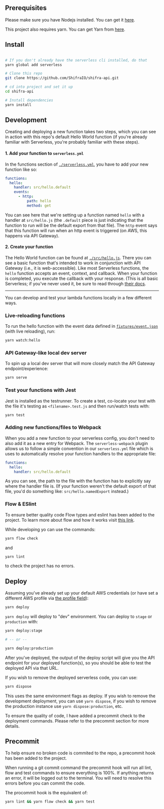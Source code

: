 ## Prerequisites
Please make sure you have Nodejs installed. You can get it [here](https://nodejs.org/en/).


This project also requires yarn. You can get Yarn from [here](https://yarnpkg.com/en/).


## Install

```bash

# If you don't already have the serverless cli installed, do that
yarn global add serverless

# Clone this repo
git clone https://github.com/ShifraIO/shifra-api.git

# cd into project and set it up
cd shifra-api

# Install dependencies
yarn install
```

## Development

Creating and deploying a new function takes two steps, which you can see in action with this repo's default Hello World function (if you're already familiar with Serverless, you're probably familiar with these steps).

#### 1. Add your function to `serverless.yml`

In the functions section of [`./serverless.yml`](./serverless.yml), you have to add your new function like so:

```yaml
functions:
  hello:
    handler: src/hello.default
    events:
      - http:
          path: hello
          method: get
```

You can see here that we're setting up a function named `hello` with a handler at `src/hello.js` (the `.default` piece is just indicating that the function to run will be the default export from that file). The `http` event says that this function will run when an http event is triggered (on AWS, this happens via API Gateway).

#### 2. Create your function

The Hello World function can be found at [`./src/hello.js`](./src/hello.js). There you can see a basic function that's intended to work in conjunction with API Gateway (i.e., it is web-accessible). Like most Serverless functions, the `hello` function accepts an event, context, and callback. When your function is completed, you execute the callback with your response. (This is all basic Serverless; if you've never used it, be sure to read through [their docs](https://serverless.com/framework/docs/).

------

You can develop and test your lambda functions locally in a few different ways.

### Live-reloading functions

To run the hello function with the event data defined in [`fixtures/event.json`](fixtures/event.json) (with live reloading), run:

```bash
yarn watch:hello
```

### API Gateway-like local dev server

To spin up a local dev server that will more closely match the API Gateway endpoint/experience:

```bash
yarn serve
```

### Test your functions with Jest

Jest is installed as the testrunner. To create a test, co-locate your test with the file it's testing
as `<filename>.test.js` and then run/watch tests with:

```bash
yarn test
```

### Adding new functions/files to Webpack

When you add a new function to your serverless config, you don't need to also add it as a new entry
for Webpack. The `serverless-webpack` plugin allows us to follow a simple convention in our `serverless.yml`
file which is uses to automatically resolve your function handlers to the appropriate file:

```yaml
functions:
  hello:
    handler: src/hello.default
```
As you can see, the path to the file with the function has to explicitly say where the handler
file is. (If your function weren't the default export of that file, you'd do something like:
`src/hello.namedExport` instead.)

### Flow & ESlint
To ensure better quality code Flow types and eslint has been added to the project.
To learn more about flow and how it works visit [this link](https://flow.org/).

While developing yo can use the commands:
```bash
yarn flow check
```
and
```bash
yarn lint
```
to check the project has no errors.

## Deploy

Assuming you've already set up your default AWS credentials (or have set a different AWS profile via [the profile field](serverless.yml#L25)):

```bash
yarn deploy
```

`yarn deploy` will deploy to "dev" environment. You can deploy to `stage` or `production`
with:

```bash
yarn deploy:stage

# -- or --

yarn deploy:production
```

After you've deployed, the output of the deploy script will give you the API endpoint
for your deployed function(s), so you should be able to test the deployed API via that URL.

If you wish to remove the deployed serverless code, you can use:
```bash
yarn dispose
```
This uses the same environment flags as deploy. If you wish to remove the development deployment, you can use `yarn dispose`, if you wish to remove the production instance use `yarn dispose:production`, etc.

To ensure the quality of code, I have added a precommit check to the deployment commands. Please refer to the precommit section for more details.

## Precommit
To help ensure no broken code is commited to the repo, a precommit hook has been added to the project.

When running a git commit command the precommit hook will run all lint, flow and test commands to ensure everything is 100%. If anything returns an error, it will be logged out to the terminal. You will need to resolve this errors before you can commit the code.

The procommit hook is the equivalent of:
```bash
yarn lint && yarn flow check && yarn test
```

